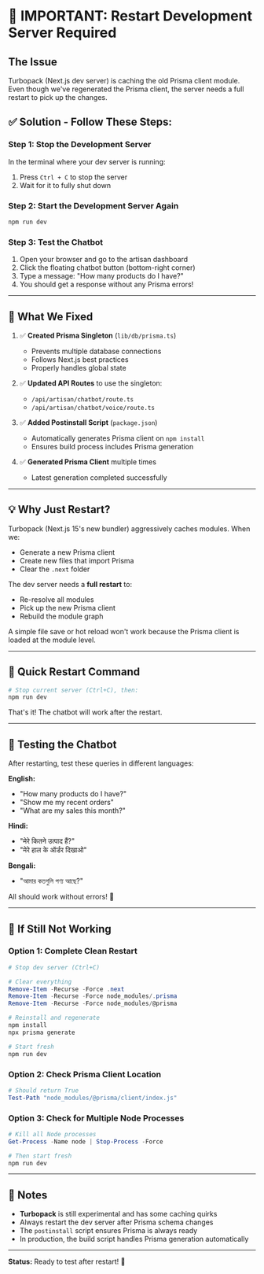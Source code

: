 # 🚨 IMPORTANT: Restart Development Server Required

## The Issue
Turbopack (Next.js dev server) is caching the old Prisma client module. Even though we've regenerated the Prisma client, the server needs a full restart to pick up the changes.

## ✅ Solution - Follow These Steps:

### Step 1: Stop the Development Server
In the terminal where your dev server is running:
1. Press `Ctrl + C` to stop the server
2. Wait for it to fully shut down

### Step 2: Start the Development Server Again
```powershell
npm run dev
```

### Step 3: Test the Chatbot
1. Open your browser and go to the artisan dashboard
2. Click the floating chatbot button (bottom-right corner)
3. Type a message: "How many products do I have?"
4. You should get a response without any Prisma errors!

---

## 🔧 What We Fixed

1. ✅ **Created Prisma Singleton** (`lib/db/prisma.ts`)
   - Prevents multiple database connections
   - Follows Next.js best practices
   - Properly handles global state

2. ✅ **Updated API Routes** to use the singleton:
   - `/api/artisan/chatbot/route.ts`
   - `/api/artisan/chatbot/voice/route.ts`

3. ✅ **Added Postinstall Script** (`package.json`)
   - Automatically generates Prisma client on `npm install`
   - Ensures build process includes Prisma generation

4. ✅ **Generated Prisma Client** multiple times
   - Latest generation completed successfully

---

## 💡 Why Just Restart?

Turbopack (Next.js 15's new bundler) aggressively caches modules. When we:
- Generate a new Prisma client
- Create new files that import Prisma
- Clear the `.next` folder

The dev server needs a **full restart** to:
- Re-resolve all modules
- Pick up the new Prisma client
- Rebuild the module graph

A simple file save or hot reload won't work because the Prisma client is loaded at the module level.

---

## 🎯 Quick Restart Command

```powershell
# Stop current server (Ctrl+C), then:
npm run dev
```

That's it! The chatbot will work after the restart.

---

## 🧪 Testing the Chatbot

After restarting, test these queries in different languages:

**English:**
- "How many products do I have?"
- "Show me my recent orders"
- "What are my sales this month?"

**Hindi:**
- "मेरे कितने उत्पाद हैं?"
- "मेरे हाल के ऑर्डर दिखाओ"

**Bengali:**
- "আমার কতগুলি পণ্য আছে?"

All should work without errors! 🎉

---

## 🐛 If Still Not Working

### Option 1: Complete Clean Restart
```powershell
# Stop dev server (Ctrl+C)

# Clear everything
Remove-Item -Recurse -Force .next
Remove-Item -Recurse -Force node_modules/.prisma
Remove-Item -Recurse -Force node_modules/@prisma

# Reinstall and regenerate
npm install
npx prisma generate

# Start fresh
npm run dev
```

### Option 2: Check Prisma Client Location
```powershell
# Should return True
Test-Path "node_modules/@prisma/client/index.js"
```

### Option 3: Check for Multiple Node Processes
```powershell
# Kill all Node processes
Get-Process -Name node | Stop-Process -Force

# Then start fresh
npm run dev
```

---

## 📝 Notes

- **Turbopack** is still experimental and has some caching quirks
- Always restart the dev server after Prisma schema changes
- The `postinstall` script ensures Prisma is always ready
- In production, the build script handles Prisma generation automatically

---

**Status:** Ready to test after restart! 🚀
